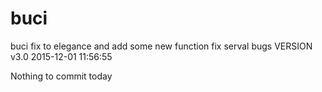 # buci
buci fix to elegance and add some new function fix serval bugs VERSION v3.0 2015-12-01 11:56:55

Nothing to commit today 

